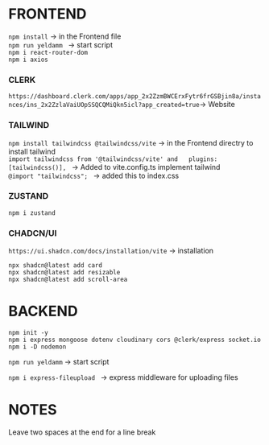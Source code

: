 # FRONTEND
``npm install`` -> in the Frontend file    
``npm run yeldamm `` -> start script  
``npm i react-router-dom``  
``npm i axios``  


### CLERK
``https://dashboard.clerk.com/apps/app_2x2ZzmBWCErxFytr6frGSBjin8a/instances/ins_2x2ZzlaVaiUOpSSQCQMiQkn5icl?app_created=true``-> Website  
  
### TAILWIND
``npm install tailwindcss @tailwindcss/vite`` -> in the Frontend directry to install tailwind  
``import tailwindcss from '@tailwindcss/vite' and   plugins: [tailwindcss()], `` -> Added to vite.config.ts implement tailwind  
``@import "tailwindcss"; `` -> added this to index.css  


### ZUSTAND
``npm i zustand``  

### CHADCN/UI 
``https://ui.shadcn.com/docs/installation/vite`` -> installation  

``npx shadcn@latest add card``  
``npx shadcn@latest add resizable``  
``npx shadcn@latest add scroll-area``  

# BACKEND
``npm init -y``    
``npm i express mongoose dotenv cloudinary cors @clerk/express socket.io``    
``npm i -D nodemon``  

``npm run yeldamm``  -> start script  

``npm i express-fileupload `` -> express middleware for uploading files



# NOTES

Leave two spaces at the end for a line break